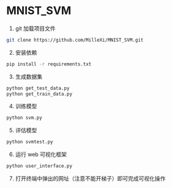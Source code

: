 # MNIST_SVM

1. git 加载项目文件

```bash
git clone https://github.com/MilleXi/MNIST_SVM.git
```

2. 安装依赖

```bash
pip install -r requirements.txt
```

3. 生成数据集

```bash
python get_test_data.py
python get_train_data.py
```

4. 训练模型

```bash
python svm.py
```

5. 评估模型

```bash
python svmtest.py
```

6. 运行 web 可视化框架

```bash
python user_interface.py
```

7. 打开终端中弹出的网址（注意不能开梯子）即可完成可视化操作
